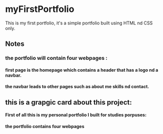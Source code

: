 # myFirstPortfolio

This is my first portfolio, it's a simple portfolio built using HTML nd CSS only.

## Notes

### the portfolio will contain four webpages :

#### first page is the homepage which contains a header that has a logo nd a navbar.

#### the navbar leads to other pages such as about me skills nd contact.

## this is a grapgic card about this project:

#### First of all this is my personal portfolio I built for studies porpuses:

#### the portfolio contains four webpages

####
